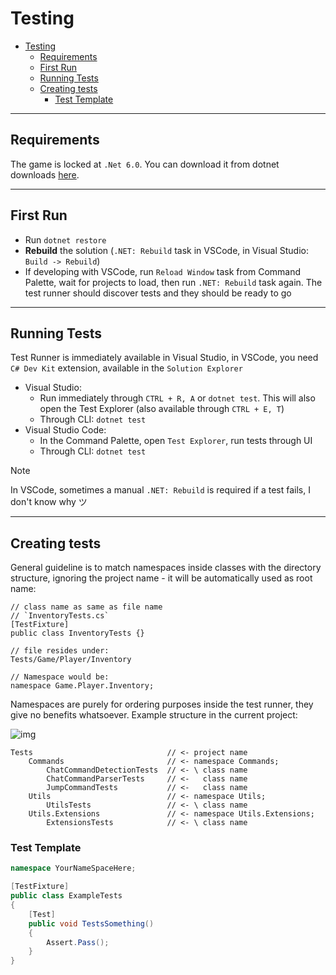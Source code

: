 # Testing

-   [Testing](#testing)
    -   [Requirements](#requirements)
    -   [First Run](#first-run)
    -   [Running Tests](#running-tests)
    -   [Creating tests](#creating-tests)
        -   [Test Template](#test-template)

---

## Requirements

The game is locked at `.Net 6.0`. You can download it from dotnet downloads [here](https://dotnet.microsoft.com/en-us/download/dotnet/6.0).

---

## First Run

-   Run `dotnet restore`
-   **Rebuild** the solution (`.NET: Rebuild` task in VSCode, in Visual Studio: `Build -> Rebuild`)
-   If developing with VSCode, run `Reload Window` task from Command Palette, wait for projects to load, then run `.NET: Rebuild` task again. The test runner should discover tests and they should be ready to go

---

## Running Tests

Test Runner is immediately available in Visual Studio, in VSCode, you need `C# Dev Kit` extension, available in the `Solution Explorer`

-   Visual Studio:
    -   Run immediately through `CTRL + R, A` or `dotnet test`. This will also open the Test Explorer (also available through `CTRL + E, T`)
    -   Through CLI: `dotnet test`
-   Visual Studio Code:
    -   In the Command Palette, open `Test Explorer`, run tests through UI
    -   Through CLI: `dotnet test`

> [!note]
> In VSCode, sometimes a manual `.NET: Rebuild` is required if a test fails, I don't know why ツ

---

## Creating tests

General guideline is to match namespaces inside classes with the directory structure, ignoring the project name - it will be automatically used as root name:

```plaintext
// class name as same as file name
// `InventoryTests.cs`
[TestFixture]
public class InventoryTests {}

// file resides under:
Tests/Game/Player/Inventory

// Namespace would be:
namespace Game.Player.Inventory;
```

Namespaces are purely for ordering purposes inside the test runner, they give no benefits whatsoever. Example structure in the current project:

![img](https://github.com/DarkStoorM/JumpRoyale/assets/7021295/1ecc4540-37cf-4c02-b0bb-e9811b409685)

```plaintext
Tests                              // <- project name
    Commands                       // <- namespace Commands;
        ChatCommandDetectionTests  // <- \ class name
        ChatCommandParserTests     // <-   class name
        JumpCommandTests           // <-   class name
    Utils                          // <- namespace Utils;
        UtilsTests                 // <- \ class name
    Utils.Extensions               // <- namespace Utils.Extensions;
        ExtensionsTests            // <- \ class name
```

### Test Template

```csharp
namespace YourNameSpaceHere;

[TestFixture]
public class ExampleTests
{
    [Test]
    public void TestsSomething()
    {
        Assert.Pass();
    }
}
```
